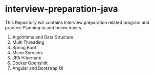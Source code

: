 # interview-preparation-java
This Repository will contains Interview preparation related program and practice
Planning to add below topics
1. Algorithms and Data Structure
2. Multi Threading 
3. Spring Boot
4. Micro Services
5. JPA Hibernate
6. Docker Openshift
7. Angular and Bootstrap UI
